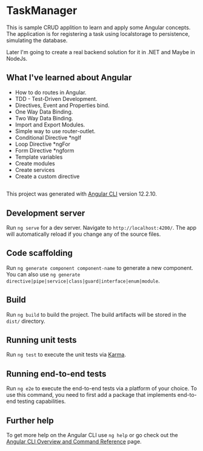 # TaskManager

This is sample CRUD applition to learn and apply some Angular concepts. The application is for registering a task using localstorage to persistence, simulating the database.

Later I'm going to create a real backend solution for it in .NET and Maybe in NodeJs.

## What I've learned about Angular
- How to do routes in Angular.
- TDD - Test-Driven Development.
- Directives, Event and Properties bind.
- One Way Data Binding.
- Two Way Data Binding.
- Import and Export Modules.
- Simple way to use router-outlet.
- Conditional Directive *ngIf
- Loop Directive *ngFor
- Form Directive *ngform
- Template variables
- Create modules
- Create services
- Create a custom directive

##

This project was generated with [Angular CLI](https://github.com/angular/angular-cli) version 12.2.10.

## Development server

Run `ng serve` for a dev server. Navigate to `http://localhost:4200/`. The app will automatically reload if you change any of the source files.

## Code scaffolding

Run `ng generate component component-name` to generate a new component. You can also use `ng generate directive|pipe|service|class|guard|interface|enum|module`.

## Build

Run `ng build` to build the project. The build artifacts will be stored in the `dist/` directory.

## Running unit tests

Run `ng test` to execute the unit tests via [Karma](https://karma-runner.github.io).

## Running end-to-end tests

Run `ng e2e` to execute the end-to-end tests via a platform of your choice. To use this command, you need to first add a package that implements end-to-end testing capabilities.

## Further help

To get more help on the Angular CLI use `ng help` or go check out the [Angular CLI Overview and Command Reference](https://angular.io/cli) page.
